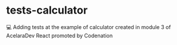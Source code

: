 # tests-calculator
:computer: Adding tests at the example of calculator created in module 3 of AcelaraDev React promoted by Codenation
